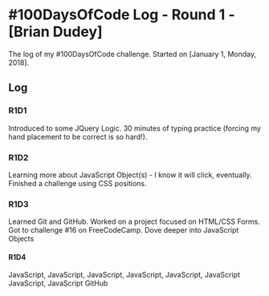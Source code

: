 # #100DaysOfCode Log - Round 1 - [Brian Dudey]

The log of my #100DaysOfCode challenge. Started on [January 1, Monday, 2018].

## Log

### R1D1 
Introduced to some JQuery Logic. 30 minutes of typing practice (forcing my hand placement to be correct is so hard!). 

### R1D2
Learning more about JavaScript Object(s) - I know it will click, eventually. Finished a challenge using CSS positions.

### R1D3
Learned Git and GitHub. Worked on a project focused on HTML/CSS Forms. Got to challenge #16 on FreeCodeCamp. Dove deeper into JavaScript Objects

#### R1D4
JavaScript, JavaScript, 
JavaScript, JavaScript,
JavaScript, JavaScript
JavaScript, JavaScript
GitHub
